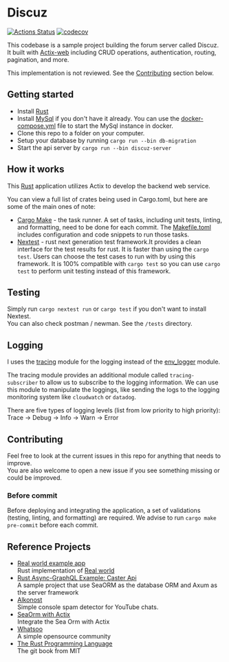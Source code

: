 # Discuz

[![Actions Status](https://github.com/kenyipp/discuz/workflows/CI/badge.svg)](https://github.com/kenyipp/discuz/actions/workflows/ci.yml) [![codecov](https://codecov.io/gh/kenyipp/discuz/branch/master/graph/badge.svg?token=AMBNXM57T8)](https://codecov.io/gh/kenyipp/discuz)

This codebase is a sample project building the forum server called Discuz. It built with [Actix-web](https://actix.rs) including CRUD operations, authentication, routing, pagination, and more.

This implementation is not reviewed. See the [Contributing](#contributing) section below.

## Getting started
 - Install [Rust](https://www.rust-lang.org)
 - Install [MySql](https://www.mysql.com) if you don't have it already. You can use the [docker-compose.yml](./docker-compose.sample.yml) file to start the MySql instance in docker.
 - Clone this repo to a folder on your computer.
 - Setup your database by running `cargo run --bin db-migration`
 - Start the api server by `cargo run --bin discuz-server`

## How it works
This [Rust](https://www.rust-lang.org) application utilizes Actix to develop the backend web service.

You can view a full list of crates being used in Cargo.toml, but here are some of the main ones of note:

 - [Cargo Make](https://github.com/sagiegurari/cargo-make) - the task runner. A set of tasks, including unit tests, linting, and formatting, need to be done for each commit. The [Makefile.toml](./Makefile.toml) includes configuration and code snippets to run those tasks. 
 - [Nextest](https://nexte.st/) - rust next generation test framework.It provides a clean interface for the test results for rust. It is faster than using the `cargo test`. Users can choose the test cases to run with by using this framework. It is 100% compatible with `cargo test` so you can use `cargo test` to perform unit testing instead of this framework.

## Testing
Simply run `cargo nextest run` or `cargo test` if you don't want to install Nextest.  
You can also check postman / newman. See the `/tests` directory.  

## Logging
I uses the [tracing](https://docs.rs/tracing/latest/tracing/index.html) module for the logging instead of the [env_logger](https://docs.rs/env_logger/latest/env_logger/) module. 

The tracing module provides an additional module called `tracing-subscriber` to allow us to subscribe to the logging information. We can use this module to manipulate the loggings, like sending the logs to the logging monitoring system like `cloudwatch` or `datadog`.

There are five types of logging levels (list from low priority to high priority):  
Trace -> Debug -> Info -> Warn -> Error

## Contributing
Feel free to look at the current issues in this repo for anything that needs to improve.  
You are also welcome to open a new issue if you see something missing or could be improved.

### Before commit
Before deploying and integrating the application, a set of validations (testing, linting, and formatting) are required. We advise to run `cargo make pre-commit` before each commit. 

## Reference Projects
 - [Real world example app](https://github.com/TatriX/realworld-rust-rocket)  
Rust implementation of [Real world](https://github.com/gothinkster/realworld)
 - [Rust Async-GraphQL Example: Caster Api](https://github.com/bkonkle/rust-example-caster-api)  
A sample project that use SeaORM as the database ORM and Axum as the server framework
 - [Alkonost](https://github.com/Asapin/alkonost)  
Simple console spam detector for YouTube chats.
 - [SeaOrm with Actix](https://github.com/SeaQL/sea-orm/tree/master/examples/actix_example)  
Integrate the Sea Orm with Actix
 - [Whatsoo](https://github.com/Whatsoo/whatsoo)  
A simple opensource community
 - [The Rust Programming Language](https://web.mit.edu/rust-lang_v1.25/arch/amd64_ubuntu1404/share/doc/rust/html/book/first-edition/README.html)  
The git book from MIT
